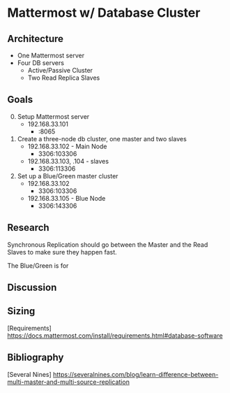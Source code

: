# Mattermost w/ Database Cluster

## Architecture

 - One Mattermost server
 - Four DB servers
 	- Active/Passive Cluster
 	- Two Read Replica Slaves


## Goals

0. Setup Mattermost server
	- 192.168.33.101
		- :8065
1. Create a three-node db cluster, one master and two slaves
	 - 192.168.33.102 - Main Node
	 	- 3306:103306
	 - 192.168.33.103, .104 - slaves
	 	- 3306:113306
2. Set up a Blue/Green master cluster
	 - 192.168.33.102
	 	- 3306:103306 
	 - 192.168.33.105 - Blue Node
	 	- 3306:143306

## Research

Synchronous Replication should go between the Master and the Read Slaves to make sure they happen fast.

The Blue/Green is for

## Discussion

## Sizing

[Requirements] https://docs.mattermost.com/install/requirements.html#database-software


## Bibliography

[Several Nines] https://severalnines.com/blog/learn-difference-between-multi-master-and-multi-source-replication